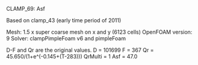 CLAMP_69: Asf

Based on clamp_43 (early time period of 2011)

Mesh: 1.5 x super coarse mesh on x and y (6123 cells)
OpenFOAM version: 9
Solver: clampPimpleFoam v6 and pimpleFoam

D-F and Qr are the original values.
D = 101699
F = 367
Qr = 45.650/(1+e^(-0.145+(T-283)))
QrMulti = 1
Asf = 47.0
